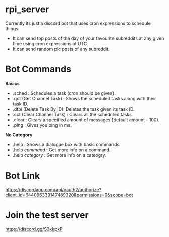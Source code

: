 # rpi_server
Currently its just a discord bot that uses cron expressions to schedule things

* It can send top posts of the day of your favourite subreddits at any given time using cron expressions at UTC.
* It can send random pic posts of any subreddit.

# Bot Commands
**Basics**
* .sched : Schedules a task (cron should be given).
* .gct (Get Channel Task) : Shows the scheduled tasks along with their task ID.
* .dtbi (Delete Task By ID): Deletes the task given its task ID. 
* .cct (Clear Channel Task) : Clears all the scheduled tasks.
* .clear : Clears a specified amount of messages (default amount - 100).
* .ping : Gives you ping in ms.

**No Category**
* .help : Shows a dialogue box with basic commands.
* .help *command* : Get more info on a command.
* .help *category* : Get more info on a cateogry.


# Bot Link
https://discordapp.com/api/oauth2/authorize?client_id=644096339147489320&permissions=0&scope=bot

# Join the test server
https://discord.gg/S3kkpxP

